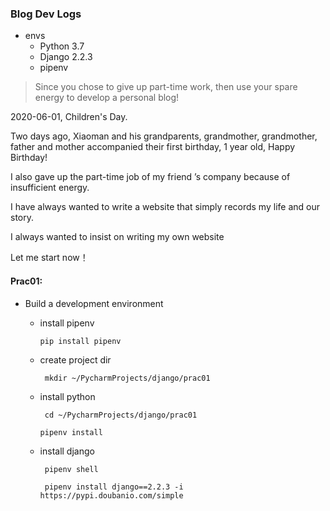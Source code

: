 ### Blog Dev Logs

- envs
  + Python 3.7
  + Django 2.2.3
  + pipenv

> Since you chose to give up part-time work, then use your spare energy to develop a personal blog!

2020-06-01, Children's Day.

Two days ago, Xiaoman and his grandparents, grandmother, grandmother, father and mother accompanied their first birthday, 1 year old, Happy Birthday!

I also gave up the part-time job of my friend ’s company because of insufficient energy.

I have always wanted to write a website that simply records my life and our story.

I always wanted to insist on writing my own website

Let me start now！



#### Prac01:

- Build a development environment

  - install pipenv

    ```pip install pipenv```

  - create project dir

    ``` mkdir ~/PycharmProjects/django/prac01```

  - install python

    ``` cd ~/PycharmProjects/django/prac01```

    ``` pipenv install ```

  - install django

    ``` pipenv shell```

    ``` pipenv install django==2.2.3 -i https://pypi.doubanio.com/simple```

    

